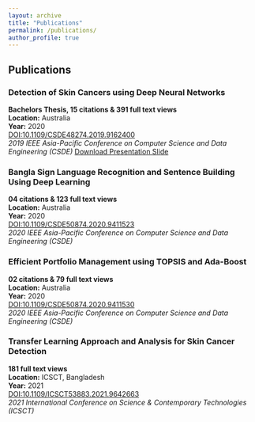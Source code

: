 ```yaml
---
layout: archive
title: "Publications"
permalink: /publications/
author_profile: true
---
```


<script src="https://bibbase.org/show?bib=https%3A%2F%2Fbibbase.org%2Fnetwork%2Ffiles%2FwPBkjBwNwf5drL5Nc&commas=true&jsonp=1"></script>

## Publications

### Detection of Skin Cancers using Deep Neural Networks
**Bachelors Thesis, 15 citations & 391 full text views**  
**Location:** Australia  
**Year:** 2020  
[DOI:10.1109/CSDE48274.2019.9162400](https://ieeexplore.ieee.org/document/9162400/LaTeX/Hyperlinks)  
*2019 IEEE Asia-Pacific Conference on Computer Science and Data Engineering (CSDE)*
[Download Presentation Slide](https://tanvir.mahtab.github.io/files/SkinCancerDetectionusingImageProcessingandDeepLearning.pptx)

### Bangla Sign Language Recognition and Sentence Building Using Deep Learning
**04 citations & 123 full text views**  
**Location:** Australia  
**Year:** 2020  
[DOI:10.1109/CSDE50874.2020.9411523](https://ieeexplore.ieee.org/document/9411523/LaTeX/Hyperlinks)  
*2020 IEEE Asia-Pacific Conference on Computer Science and Data Engineering (CSDE)*

### Efficient Portfolio Management using TOPSIS and Ada-Boost
**02 citations & 79 full text views**  
**Location:** Australia  
**Year:** 2020  
[DOI:10.1109/CSDE50874.2020.9411530](https://ieeexplore.ieee.org/document/9411530/LaTeX/Hyperlinks)  
*2020 IEEE Asia-Pacific Conference on Computer Science and Data Engineering (CSDE)*

### Transfer Learning Approach and Analysis for Skin Cancer Detection
**181 full text views**  
**Location:** ICSCT, Bangladesh  
**Year:** 2021  
[DOI:10.1109/ICSCT53883.2021.9642663](https://ieeexplore.ieee.org/document/9411530/LaTeX/Hyperlinks)  
*2021 International Conference on Science & Contemporary Technologies (ICSCT)*


